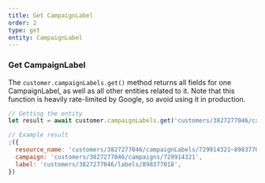 ```yaml
---
title: Get CampaignLabel
order: 2
type: get
entity: CampaignLabel
---
```


### Get CampaignLabel

The `customer.campaignLabels.get()` method returns all fields for one CampaignLabel, as well as all other entities related to it. Note that this function is heavily rate-limited by Google, so avoid using it in production.

```javascript
// Getting the entity
let result = await customer.campaignLabels.get('customers/3827277046/campaignLabels/729914321~898377018')
```

```javascript
// Example result
;({
  resource_name: 'customers/3827277046/campaignLabels/729914321~898377018',
  campaign: 'customers/3827277046/campaigns/729914321',
  label: 'customers/3827277046/labels/898377018',
})
```
